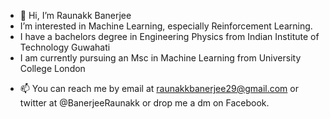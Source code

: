 - 👋 Hi, I’m Raunakk Banerjee
- I’m interested in Machine Learning, especially Reinforcement Learning.
- I have a bachelors degree in Engineering Physics from Indian Institute of Technology Guwahati
- I am currently pursuing an Msc in Machine Learning from University College London
<!--- 💞️ I’m looking to collaborate on ...--->
- 📫 You can reach me by email at raunakkbanerjee29@gmail.com or twitter at @BanerjeeRaunakk or drop me a dm on Facebook.

<!---
raunakkbanerjee/raunakkbanerjee is a ✨ special ✨ repository because its `README.md` (this file) appears on your GitHub profile.
You can click the Preview link to take a look at your changes.
--->
